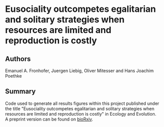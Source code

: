Eusociality outcompetes egalitarian and solitary strategies when resources are limited and reproduction is costly
=====================================================================

Authors
---------------------------------------------------------------------
Emanuel A. Fronhofer, Juergen Liebig, Oliver Mitesser and Hans Joachim Poethke

Summary
---------------------------------------------------------------------
Code used to generate all results figures within this project published under the title "Eusociality outcompetes egalitarian and solitary strategies when resources are limited and reproduction is costly" in Ecology and Evolution. A preprint version can be found on [bioRxiv](http://dx.doi.org/10.1101/053108).
